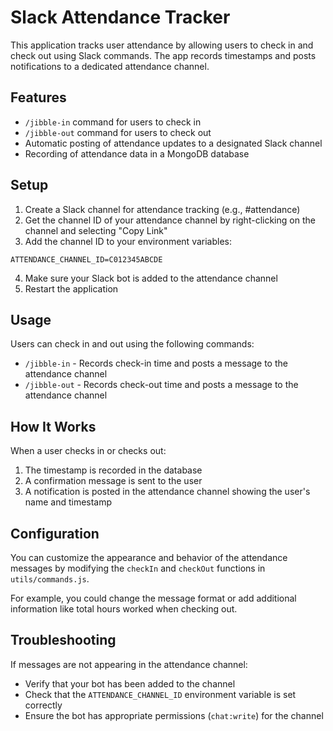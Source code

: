 # Slack Attendance Tracker

This application tracks user attendance by allowing users to check in and check out using Slack commands. The app records timestamps and posts notifications to a dedicated attendance channel.

## Features

- `/jibble-in` command for users to check in
- `/jibble-out` command for users to check out
- Automatic posting of attendance updates to a designated Slack channel
- Recording of attendance data in a MongoDB database

## Setup

1. Create a Slack channel for attendance tracking (e.g., #attendance)
2. Get the channel ID of your attendance channel by right-clicking on the channel and selecting "Copy Link"
3. Add the channel ID to your environment variables:

```
ATTENDANCE_CHANNEL_ID=C012345ABCDE
```

4. Make sure your Slack bot is added to the attendance channel
5. Restart the application

## Usage

Users can check in and out using the following commands:

- `/jibble-in` - Records check-in time and posts a message to the attendance channel
- `/jibble-out` - Records check-out time and posts a message to the attendance channel

## How It Works

When a user checks in or checks out:

1. The timestamp is recorded in the database
2. A confirmation message is sent to the user
3. A notification is posted in the attendance channel showing the user's name and timestamp

## Configuration

You can customize the appearance and behavior of the attendance messages by modifying the `checkIn` and `checkOut` functions in `utils/commands.js`.

For example, you could change the message format or add additional information like total hours worked when checking out.

## Troubleshooting

If messages are not appearing in the attendance channel:

- Verify that your bot has been added to the channel
- Check that the `ATTENDANCE_CHANNEL_ID` environment variable is set correctly
- Ensure the bot has appropriate permissions (`chat:write`) for the channel
